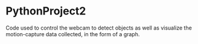 # PythonProject2
Code used to control the webcam to detect objects as well as visualize the motion-capture data collected, in the form of a graph.
